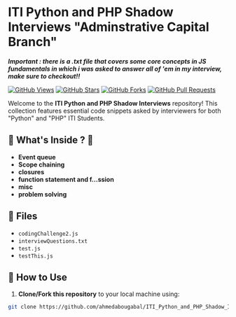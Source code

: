 # ITI Python and PHP Shadow Interviews "Adminstrative Capital Branch"

***Important : there is a .txt file that covers some core concepts in JS fundamentals in which i was asked to answer all of 'em in my interview, make sure to checkout!!***

[![GitHub Views](https://komarev.com/ghpvc/?username=ahmedabougabal&repo=ITI_Python_and_PHP_Shadow_Interviews&color=blueviolet)](https://github.com/ahmedabougabal/ITI_Python_and_PHP_Shadow_Interviews)
[![GitHub Stars](https://img.shields.io/github/stars/ahmedabougabal/ITI_Python_and_PHP_Shadow_Interviews?style=social)](https://github.com/ahmedabougabal/ITI_Python_and_PHP_Shadow_Interviews/stargazers)
[![GitHub Forks](https://img.shields.io/github/forks/ahmedabougabal/ITI_Python_and_PHP_Shadow_Interviews?style=social)](https://github.com/ahmedabougabal/ITI_Python_and_PHP_Shadow_Interviews/network/members)
[![GitHub Pull Requests](https://img.shields.io/github/issues-pr/ahmedabougabal/ITI_Python_and_PHP_Shadow_Interviews)](https://github.com/ahmedabougabal/ITI_Python_and_PHP_Shadow_Interviews/pulls)

Welcome to the **ITI Python and PHP Shadow Interviews** repository! This collection features essential code snippets asked by interviewers for both "Python" and "PHP" ITI Students. 


## 📁 What's Inside ? 👀

- **Event queue**
- **Scope chaining**
- **closures**
- **function statement and f...ssion**
- **misc**
- **problem solving**

## 📄 Files

- `codingChallenge2.js`
- `interviewQuestions.txt`
- `test.js`
- `testThis.js`

## 🚀 How to Use

1. **Clone/Fork this repository** to your local machine using:

```bash
git clone https://github.com/ahmedabougabal/ITI_Python_and_PHP_Shadow_Interviews.git
